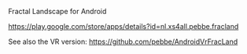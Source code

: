 Fractal Landscape for Android

https://play.google.com/store/apps/details?id=nl.xs4all.pebbe.fracland

See also the VR version:
https://github.com/pebbe/AndroidVrFracLand
